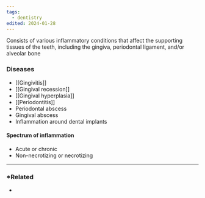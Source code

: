 ```yaml
---
tags:
  - dentistry
edited: 2024-01-28
---
```

Consists of various inflammatory conditions that affect the supporting tissues of the teeth, including the gingiva, periodontal ligament, and/or alveolar bone 

### Diseases
- [[Gingivitis]]
- [[Gingival recession]]
- [[Gingival hyperplasia]]
- [[Periodontitis]]
- Periodontal abscess
- Gingival abscess
- Inflammation around dental implants

#### Spectrum of inflammation
- Acute or chronic
- Non-necrotizing or necrotizing

---
### *Related
- 